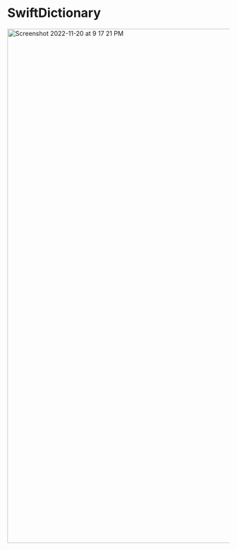 # SwiftDictionary
<img width="1167" alt="Screenshot 2022-11-20 at 9 17 21 PM" src="https://user-images.githubusercontent.com/55745745/202911712-5c41cd8a-c03c-4aeb-bb40-724c28d3049d.png">
